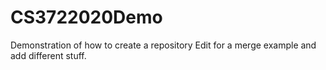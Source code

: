 # CS3722020Demo
Demonstration of how to create a repository
Edit for a merge example and add different stuff.

